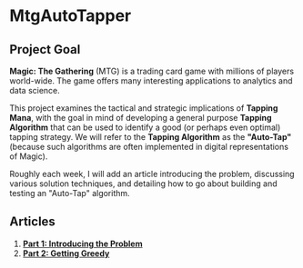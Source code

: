 # MtgAutoTapper

## Project Goal

**Magic: The Gathering** (MTG) is a trading card game with millions of players world-wide. The game offers many interesting applications to analytics and data science.

This project examines the tactical and strategic implications of **Tapping Mana**, with the goal in mind of developing a general purpose **Tapping Algorithm** that can be used to identify a good (or perhaps even optimal) tapping strategy. We will refer to the **Tapping Algorithm** as the **"Auto-Tap"** (because such algorithms are often implemented in digital representations of Magic).

Roughly each week, I will add an article introducing the problem, discussing various solution techniques, and detailing how to go about building and testing an "Auto-Tap" algorithm.

## Articles

1. [**Part 1: Introducing the Problem**](/docs/introduction.md)
1. [**Part 2: Getting Greedy**](/docs/heuristic.md)